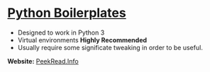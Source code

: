 # [Python Boilerplates](https://gitlab.com/dugite-code/python-boilerplates)

 * Designed to work in Python 3
 * Virtual environments **Highly Recommended**
 * Usually require some significate tweaking in order to be useful.

**Website:** [PeekRead.Info](https://peekread.info)
